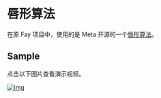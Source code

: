 # 唇形算法

在原 Fay 项目中，使用的是 Meta 开源的一个[唇形算法](https://developer.oculus.com/documentation/unreal/audio-ovrlipsync-unreal/)。

## Sample

点击以下图片查看演示视频。

[![img](https://img.youtube.com/vi/542jQBMXvSw/0.jpg)](https://www.youtube.com/watch?v=542jQBMXvSw)
